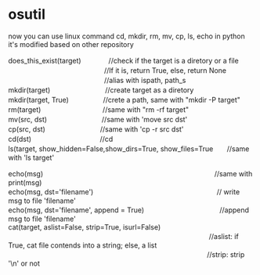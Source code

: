 # osutil  
now you can use linux command cd, mkdir, rm, mv, cp, ls, echo in python  
it's modified based on other repository  

does_this_exist(target)　　　　//check if the target is a diretory or a file  
　　　　　　　　　　　　　　//If it is, return True, else, return None  
　　　　　　　　　　　　　　//alias with ispath, path_s  
mkdir(target)　　　　　　　　//create target as a diretory   
mkdir(target, True)　　　　　//crete a path, same with "mkdir -P target"  
rm(target)　　　　　　　　　//same with "rm -rf target"  
mv(src, dst)　　　　　　　　//same with 'move src dst'  
cp(src, dst)　　　　　　　　//same with 'cp -r src dst'  
cd(dst)　　　　　　　　　　//cd  
ls(target, show_hidden=False,show_dirs=True, show_files=True　　//same with 'ls target'   

echo(msg)　　　　　　　　　　　　　　　　　　　　　　　　　//same with print(msg)  
echo(msg, dst='filename')　　　　　　　　　　　　　　　　　　// write msg to file 'filename'  
echo(msg, dst='filename', append = True)　　　　　　　　　　　//append msg to file 'filename'  
cat(target, aslist=False, strip=True, isurl=False)  
　　　　　　　　　　　　　　　　　　　　　　　　　　　　　 //aslist: if True, cat file contends into a string; else, a list
　　　　　　　　　　　　　　　　　　　　　　　　　　　　　//strip: strip '\n' or not  
